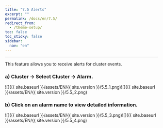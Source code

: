 ```yaml
---
title: "7.5 Alerts"
excerpt: ""
permalink: /docs/en/7.5/
redirect_from:
  - /theme-setup/
toc: false
toc_sticky: false
sidebar:
  nav: "en"
---
```



---

This feature allows you to receive alerts for cluster events.

### a\) Cluster → Select Cluster → Alarm.
![]({{ site.baseurl }}/assets/EN/{{ site.version }}/5.5_1.png)![]({{ site.baseurl }}/assets/EN/{{ site.version }}/5.5_2.png)

### b\) Click on an alarm name to view detailed information.
![]({{ site.baseurl }}/assets/EN/{{ site.version }}/5.5_3.png)![]({{ site.baseurl }}/assets/EN/{{ site.version }}/5.5_4.png)
